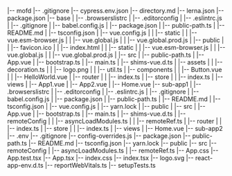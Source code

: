 |-- mofd
    |-- .gitignore
    |-- cypress.env.json
    |-- directory.md
    |-- lerna.json
    |-- package.json
    |-- base
    |   |-- .browserslistrc
    |   |-- .editorconfig
    |   |-- .eslintrc.js
    |   |-- .gitignore
    |   |-- babel.config.js
    |   |-- package.json
    |   |-- public-path.ts
    |   |-- README.md
    |   |-- tsconfig.json
    |   |-- vue.config.js
    |   |   |-- static
    |   |       |-- vue.esm-browser.js
    |   |       |-- vue.global.js
    |   |       |-- vue.global.prod.js
    |   |-- public
    |   |   |-- favicon.ico
    |   |   |-- index.html
    |   |   |-- static
    |   |       |-- vue.esm-browser.js
    |   |       |-- vue.global.js
    |   |       |-- vue.global.prod.js
    |   |-- src
    |       |-- public-path.ts
    |       |-- App.vue
    |       |-- bootstrap.ts
    |       |-- main.ts
    |       |-- shims-vue.d.ts
    |       |-- assets
    |       |   |-- decoration.ts
    |       |   |-- logo.png
    |       |   |-- util.ts
    |       |-- components
    |       |   |-- Button.vue
    |       |   |-- HelloWorld.vue
    |       |-- router
    |       |   |-- index.ts
    |       |-- store
    |       |   |-- index.ts
    |       |-- views
    |           |-- App1.vue
    |           |-- App2.vue
    |           |-- Home.vue
    |-- sub-app1
    |   |-- .browserslistrc
    |   |-- .editorconfig
    |   |-- .eslintrc.js
    |   |-- .gitignore
    |   |-- babel.config.js
    |   |-- package.json
    |   |-- public-path.ts
    |   |-- README.md
    |   |-- tsconfig.json
    |   |-- vue.config.js
    |   |-- yarn.lock
    |   |-- public
    |   |-- src
    |       |-- App.vue
    |       |-- bootstrap.ts
    |       |-- main.ts
    |       |-- shims-vue.d.ts
    |       |-- remoteConfig
    |       |   |-- asyncLoadModules.ts
    |       |   |-- remoteRef.ts
    |       |-- router
    |       |   |-- index.ts
    |       |-- store
    |       |   |-- index.ts
    |       |-- views
    |           |-- Home.vue
    |-- sub-app2
        |-- .env
        |-- .gitignore
        |-- config-overrides.js
        |-- package.json
        |-- public-path.ts
        |-- README.md
        |-- tsconfig.json
        |-- yarn.lock
        |-- public
        |-- src
            |-- remoteConfig
            |   |-- asyncLoadModules.ts
            |   |-- remoteRef.ts
            |-- App.css
            |-- App.test.tsx
            |-- App.tsx
            |-- index.css
            |-- index.tsx
            |-- logo.svg
            |-- react-app-env.d.ts
            |-- reportWebVitals.ts
            |-- setupTests.ts
